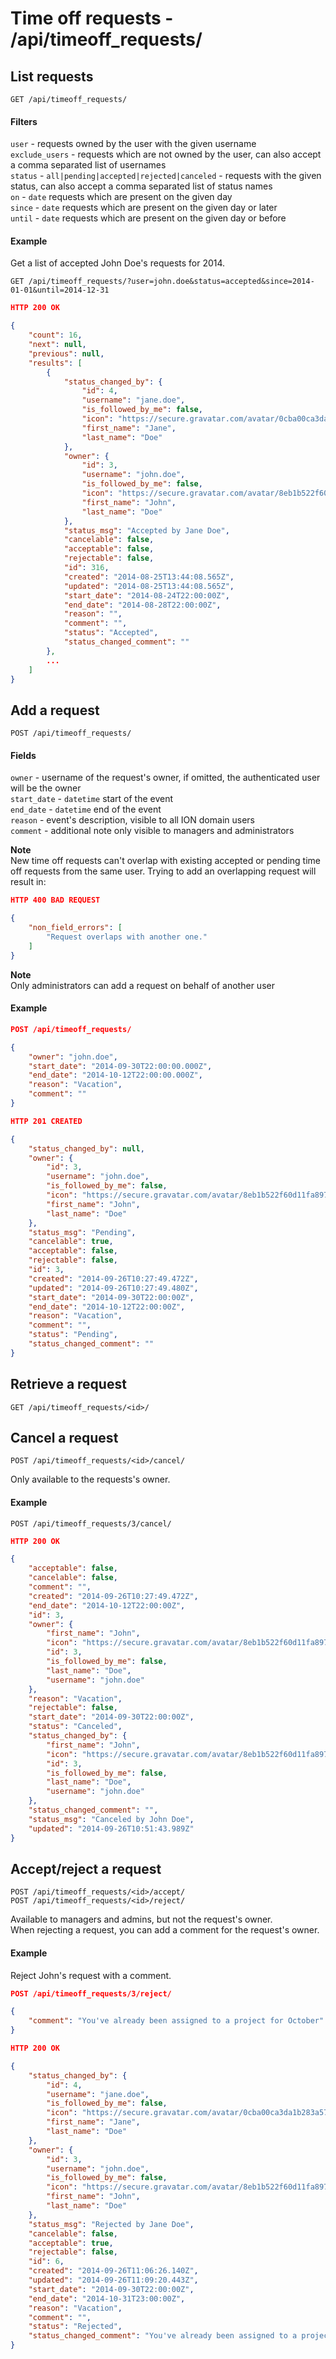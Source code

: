 Time off requests - /api/timeoff_requests/
==========================================================

## List requests

`GET /api/timeoff_requests/`

#### Filters
`user` - requests owned by the user with the given username  
`exclude_users` - requests which are not owned by the user, can also accept a comma separated list of usernames  
`status` - `all|pending|accepted|rejected|canceled` - requests with the given status, can also accept a comma separated list of status names  
`on` - `date` requests which are present on the given day  
`since` - `date` requests which are present on the given day or later  
`until` - `date` requests which are present on the given day or before  

#### Example

Get a list of accepted John Doe's requests for 2014.

`GET /api/timeoff_requests/?user=john.doe&status=accepted&since=2014-01-01&until=2014-12-31`

```json
HTTP 200 OK

{
    "count": 16, 
    "next": null, 
    "previous": null, 
    "results": [
        {
            "status_changed_by": {
                "id": 4, 
                "username": "jane.doe", 
                "is_followed_by_me": false, 
                "icon": "https://secure.gravatar.com/avatar/0cba00ca3da1b283a57287bcceb17e35?d=mm", 
                "first_name": "Jane", 
                "last_name": "Doe"
            }, 
            "owner": {
                "id": 3, 
                "username": "john.doe", 
                "is_followed_by_me": false, 
                "icon": "https://secure.gravatar.com/avatar/8eb1b522f60d11fa897de1dc6351b7e8?d=mm", 
                "first_name": "John", 
                "last_name": "Doe"
            }, 
            "status_msg": "Accepted by Jane Doe", 
            "cancelable": false, 
            "acceptable": false, 
            "rejectable": false, 
            "id": 316, 
            "created": "2014-08-25T13:44:08.565Z", 
            "updated": "2014-08-25T13:44:08.565Z", 
            "start_date": "2014-08-24T22:00:00Z", 
            "end_date": "2014-08-28T22:00:00Z", 
            "reason": "", 
            "comment": "", 
            "status": "Accepted", 
            "status_changed_comment": ""
        }, 
        ...
    ]
}
```

## Add a request

`POST /api/timeoff_requests/`

#### Fields

`owner` - username of the request's owner, if omitted, the authenticated user will be the owner  
`start_date` - `datetime` start of the event  
`end_date` - `datetime` end of the event  
`reason` - event's description, visible to all ION domain users  
`comment` - additional note only visible to managers and administrators  

__Note__  
New time off requests can't overlap with existing accepted or pending time off requests from the same user. Trying to add an overlapping request will result in:

```json
HTTP 400 BAD REQUEST

{
    "non_field_errors": [
        "Request overlaps with another one."
    ]
}
```

__Note__  
Only administrators can add a request on behalf of another user

#### Example

```json
POST /api/timeoff_requests/

{
    "owner": "john.doe",
    "start_date": "2014-09-30T22:00:00.000Z",
    "end_date": "2014-10-12T22:00:00.000Z",
    "reason": "Vacation",
    "comment": ""
}
```

```json
HTTP 201 CREATED

{
    "status_changed_by": null, 
    "owner": {
        "id": 3, 
        "username": "john.doe", 
        "is_followed_by_me": false, 
        "icon": "https://secure.gravatar.com/avatar/8eb1b522f60d11fa897de1dc6351b7e8?d=mm", 
        "first_name": "John", 
        "last_name": "Doe"
    }, 
    "status_msg": "Pending", 
    "cancelable": true, 
    "acceptable": false, 
    "rejectable": false, 
    "id": 3, 
    "created": "2014-09-26T10:27:49.472Z", 
    "updated": "2014-09-26T10:27:49.480Z", 
    "start_date": "2014-09-30T22:00:00Z", 
    "end_date": "2014-10-12T22:00:00Z", 
    "reason": "Vacation", 
    "comment": "", 
    "status": "Pending", 
    "status_changed_comment": ""
}
```

## Retrieve a request

`GET /api/timeoff_requests/<id>/`

## Cancel a request

`POST /api/timeoff_requests/<id>/cancel/`

Only available to the requests's owner.

#### Example

`POST /api/timeoff_requests/3/cancel/`

```json
HTTP 200 OK

{
    "acceptable": false, 
    "cancelable": false, 
    "comment": "", 
    "created": "2014-09-26T10:27:49.472Z", 
    "end_date": "2014-10-12T22:00:00Z", 
    "id": 3, 
    "owner": {
        "first_name": "John", 
        "icon": "https://secure.gravatar.com/avatar/8eb1b522f60d11fa897de1dc6351b7e8?d=mm", 
        "id": 3, 
        "is_followed_by_me": false, 
        "last_name": "Doe", 
        "username": "john.doe"
    }, 
    "reason": "Vacation", 
    "rejectable": false, 
    "start_date": "2014-09-30T22:00:00Z", 
    "status": "Canceled", 
    "status_changed_by": {
        "first_name": "John", 
        "icon": "https://secure.gravatar.com/avatar/8eb1b522f60d11fa897de1dc6351b7e8?d=mm", 
        "id": 3, 
        "is_followed_by_me": false, 
        "last_name": "Doe", 
        "username": "john.doe"
    }, 
    "status_changed_comment": "", 
    "status_msg": "Canceled by John Doe", 
    "updated": "2014-09-26T10:51:43.989Z"
}
```

## Accept/reject a request

`POST /api/timeoff_requests/<id>/accept/`  
`POST /api/timeoff_requests/<id>/reject/`

Available to managers and admins, but not the request's owner.  
When rejecting a request, you can add a comment for the request's owner.

#### Example

Reject John's request with a comment.

```json
POST /api/timeoff_requests/3/reject/

{
    "comment": "You've already been assigned to a project for October"
}
```

```json
HTTP 200 OK

{
    "status_changed_by": {
        "id": 4, 
        "username": "jane.doe", 
        "is_followed_by_me": false, 
        "icon": "https://secure.gravatar.com/avatar/0cba00ca3da1b283a57287bcceb17e35?d=mm", 
        "first_name": "Jane", 
        "last_name": "Doe"
    }, 
    "owner": {
        "id": 3, 
        "username": "john.doe", 
        "is_followed_by_me": false, 
        "icon": "https://secure.gravatar.com/avatar/8eb1b522f60d11fa897de1dc6351b7e8?d=mm", 
        "first_name": "John", 
        "last_name": "Doe"
    }, 
    "status_msg": "Rejected by Jane Doe", 
    "cancelable": false, 
    "acceptable": true, 
    "rejectable": false, 
    "id": 6, 
    "created": "2014-09-26T11:06:26.140Z", 
    "updated": "2014-09-26T11:09:20.443Z", 
    "start_date": "2014-09-30T22:00:00Z", 
    "end_date": "2014-10-31T23:00:00Z", 
    "reason": "Vacation", 
    "comment": "", 
    "status": "Rejected", 
    "status_changed_comment": "You've already been assigned to a project for October"
}
```
